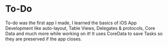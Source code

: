 # To-Do
To-do was the first app I made, I learned the basics of iOS App Development like auto-layout, Table Views, Delegates &amp; protocols, Core Data and much more while working on it! It uses CoreData to save Tasks so they are preserved if the app closes. 
